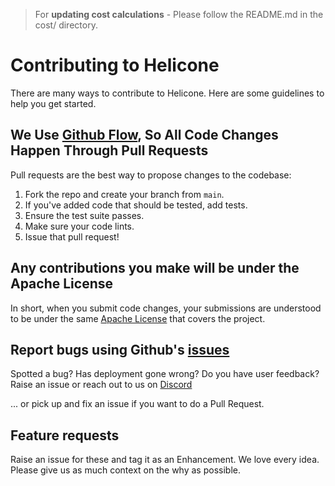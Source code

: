 > For **updating cost calculations** - Please follow the README.md in the cost/ directory.

# Contributing to Helicone

There are many ways to contribute to Helicone. Here are some guidelines to help you get started.

## We Use [Github Flow](https://docs.github.com/en/get-started/using-github/github-flow), So All Code Changes Happen Through Pull Requests

Pull requests are the best way to propose changes to the codebase:

1. Fork the repo and create your branch from `main`.
2. If you've added code that should be tested, add tests.
3. Ensure the test suite passes.
4. Make sure your code lints.
5. Issue that pull request!

## Any contributions you make will be under the Apache License

In short, when you submit code changes, your submissions are understood to be under the same [Apache License](https://choosealicense.com/licenses/apache-2.0/) that covers the project.

## Report bugs using Github's [issues](https://github.com/Helicone/helicone/issues)

Spotted a bug? Has deployment gone wrong? Do you have user feedback? Raise an issue or reach out to us on
[Discord](https://discord.com/invite/zsSTcH2qhG)

... or pick up and fix an issue if you want to do a Pull Request.

## Feature requests

Raise an issue for these and tag it as an Enhancement. We love every idea. Please give us as much context on the why as possible.
